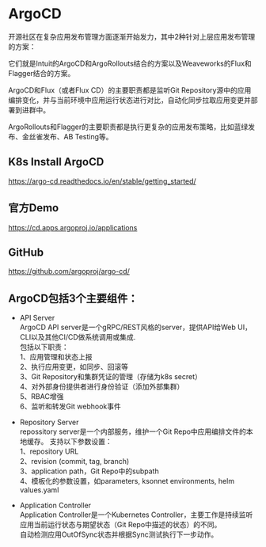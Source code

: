 # ArgoCD
开源社区在复杂应用发布管理方面逐渐开始发力，其中2种针对上层应用发布管理的方案：     
 
它们就是Intuit的ArgoCD和ArgoRollouts结合的方案以及Weaveworks的Flux和Flagger结合的方案。                   

ArgoCD和Flux（或者Flux CD）的主要职责都是监听Git Repository源中的应用编排变化，并与当前环境中应用运行状态进行对比，自动化同步拉取应用变更并部署到进群中。         

ArgoRollouts和Flagger的主要职责都是执行更复杂的应用发布策略，比如蓝绿发布、金丝雀发布、AB Testing等。                

## K8s Install ArgoCD
https://argo-cd.readthedocs.io/en/stable/getting_started/

## 官方Demo
https://cd.apps.argoproj.io/applications

## GitHub
https://github.com/argoproj/argo-cd/


## ArgoCD包括3个主要组件：

* API Server             
ArgoCD API server是一个gRPC/REST风格的server，提供API给Web UI，CLI以及其他CI/CD做系统调用或集成.             
包括以下职责：         
1、应用管理和状态上报       
2、执行应用变更，如同步、回滚等        
3、Git Repository和集群凭证的管理（存储为k8s secret）        
4、对外部身份提供者进行身份验证（添加外部集群）        
5、RBAC增强      
6、监听和转发Git webhook事件          

* Repository Server        
repossitory server是一个内部服务，维护一个Git Repo中应用编排文件的本地缓存。
支持以下参数设置：       
1、repository URL     
2、revision (commit, tag, branch)       
3、application path，Git Repo中的subpath          
4、模板化的参数设置，如parameters, ksonnet environments, helm values.yaml          

* Application Controller           
Application Controller是一个Kubernetes Controller，主要工作是持续监听应用当前运行状态与期望状态（Git Repo中描述的状态）的不同。       
自动检测应用OutOfSync状态并根据Sync测试执行下一步动作。
